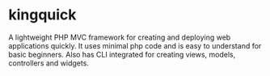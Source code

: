 # kingquick

A lightweight PHP MVC framework for creating and deploying web applications quickly. It uses minimal php code and is easy to understand for basic beginners. Also has CLI integrated for creating views, models, controllers and widgets. 
